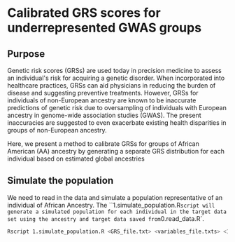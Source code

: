 # Calibrated GRS scores for underrepresented GWAS groups

## Purpose

Genetic risk scores (GRSs) are used today in precision medicine to assess an individual's risk for acquiring a genetic disorder. When incorporated into healthcare practices, GRSs can aid physicians in reducing the burden of disease and suggesting preventive treatments. However, GRSs for individuals of non-European ancestry are known to be inaccurate predictions of genetic risk due to oversampling of individuals with European ancestry in genome-wide association studies (GWAS). The present inaccuracies are suggested to even exacerbate existing health disparities in groups of non-European ancestry.

Here, we present a method to calibrate GRSs for groups of African American (AA) ancestry by generating a separate GRS distribution for each individual based on estimated global ancestries


## Simulate the population

We need to read in the data and simulate a population representative of an individual of African Ancestry. The ``1.simulate_population.R` script will generate a simulated population for each individual in the target data set using the ancestry and target data saved from `0.read_data.R`.

``` bash
Rscript 1.simulate_population.R <GRS_file.txt> <variables_file.txts> <1KGenomes_AFR_file.txt> <G1KGenomes_EURO_file.txt>
```